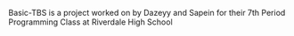 Basic-TBS is a project worked on by Dazeyy and Sapein for their 7th Period Programming Class at Riverdale High School
